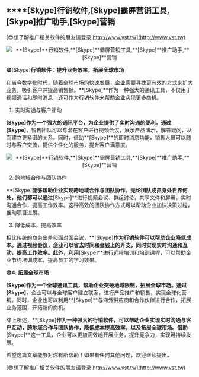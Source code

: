 ## ****[Skype]**行销软件,**[Skype]**霸屏营销工具,**[Skype]**推广助手,**[Skype]**营销**

[😍想了解推广相关软件的朋友请登录 http://www.vst.tw](http://www.vst.tw)

 <center><img src="https://vst.tw/MP4/tuiguang/png/0.png" alt="**[Skype]**行销软件,**[Skype]**霸屏营销工具,**[Skype]**推广助手,**[Skype]**营销"></center>

**😄**[Skype]**行销软件：提升业务效率，拓展全球市场**

在当今数字化时代，随着全球市场的快速发展，企业需要寻找更有效的方式来扩大业务，吸引客户并提高销售额。**[Skype]**作为一种强大的通讯工具，不仅用于视频通话和即时消息，还可作为行销软件来帮助企业实现更多商机。

1. 实时沟通与客户互动

**[Skype]**作为一个强大的通讯平台，为企业提供了实时沟通的便利。通过**[Skype]**，销售团队可以与潜在客户进行视频会议，展示产品演示，解答疑问，从而建立更紧密的关系。同时，借助**[Skype]**的即时消息功能，销售人员可以随时与客户交流，提供个性化的服务，提升客户满意度。

 <center><img src="https://vst.tw/MP4/tuiguang/png/7.png" alt="**[Skype]**行销软件,**[Skype]**霸屏营销工具,**[Skype]**推广助手,**[Skype]**营销"></center>

2. 跨地域合作与团队协作

**[Skype]**能够帮助企业实现跨地域合作与团队协作。无论团队成员身处世界何处，他们都可以通过**[Skype]**进行视频会议、群组讨论，共享文件和屏幕，实时沟通合作，提高工作效率。这种高效的团队协作方式可以帮助企业加快决策过程，推动项目进展。

3. 降低成本，提高效率

相比传统的商务出差和面对面会议，**[Skype]**作为行销软件可以帮助企业降低成本。通过视频会议，企业可以省去时间和金钱上的开支，同时实现实时沟通和互动，提高工作效率。此外，利用**[Skype]**进行远程培训和培训课程，可以帮助企业节约培训成本，提高员工的学习效果。

**😄4. 拓展全球市场**

**[Skype]**作为一个全球通讯工具，帮助企业突破地域限制，拓展全球市场。通过**[Skype]**，企业可以与全球客户建立联系，进行产品推广和销售，实现全球化营销。同时，企业也可以利用**[Skype]**与海外供应商和合作伙伴进行合作，拓展业务范围，开拓新的商机。

综上所述，**[Skype]**作为一种强大的行销软件，可以帮助企业实现实时沟通与客户互动，跨地域合作与团队协作，降低成本提高效率，以及拓展全球市场。借助**[Skype]**这一工具，企业可以更加高效地开展业务，提升竞争力，实现可持续发展。

希望这篇文章能够对你有所帮助！如果有任何其他问题，欢迎继续提出。

[😍想了解推广相关软件的朋友请登录 http://www.vst.tw](http://www.vst.tw)



